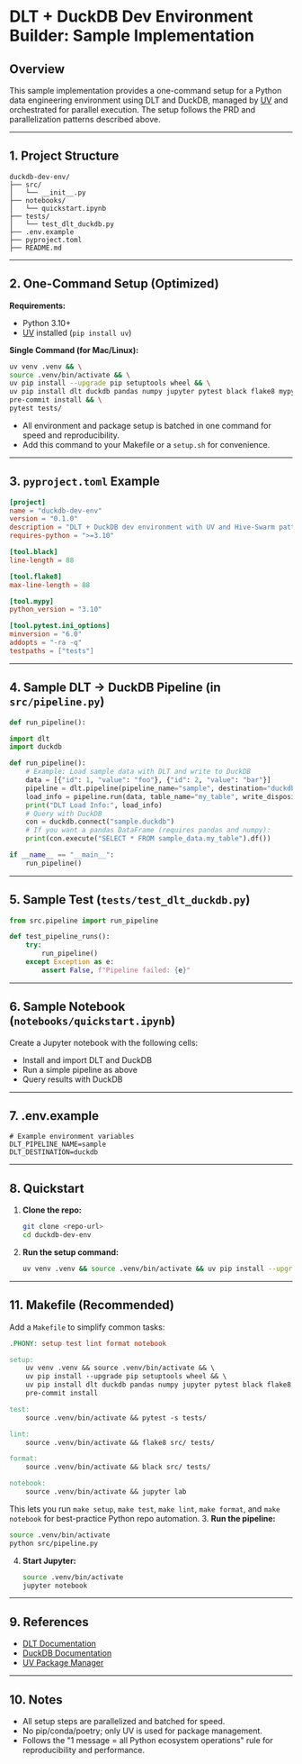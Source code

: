 # DLT + DuckDB Dev Environment Builder: Sample Implementation

## Overview
This sample implementation provides a one-command setup for a Python data engineering environment using DLT and DuckDB, managed by [UV](https://github.com/astral-sh/uv) and orchestrated for parallel execution. The setup follows the PRD and parallelization patterns described above.

---

## 1. Project Structure

```
duckdb-dev-env/
├── src/
│   └── __init__.py
├── notebooks/
│   └── quickstart.ipynb
├── tests/
│   └── test_dlt_duckdb.py
├── .env.example
├── pyproject.toml
├── README.md
```

---

## 2. One-Command Setup (Optimized)

**Requirements:**
- Python 3.10+
- [UV](https://github.com/astral-sh/uv) installed (`pip install uv`)

**Single Command (for Mac/Linux):**

```bash
uv venv .venv && \
source .venv/bin/activate && \
uv pip install --upgrade pip setuptools wheel && \
uv pip install dlt duckdb pandas numpy jupyter pytest black flake8 mypy pre-commit && \
pre-commit install && \
pytest tests/
```

- All environment and package setup is batched in one command for speed and reproducibility.
- Add this command to your Makefile or a `setup.sh` for convenience.

---

## 3. `pyproject.toml` Example

```toml
[project]
name = "duckdb-dev-env"
version = "0.1.0"
description = "DLT + DuckDB dev environment with UV and Hive-Swarm patterns."
requires-python = ">=3.10"

[tool.black]
line-length = 88

[tool.flake8]
max-line-length = 88

[tool.mypy]
python_version = "3.10"

[tool.pytest.ini_options]
minversion = "6.0"
addopts = "-ra -q"
testpaths = ["tests"]
```

---

## 4. Sample DLT → DuckDB Pipeline (in `src/pipeline.py`)

```python
def run_pipeline():

import dlt
import duckdb

def run_pipeline():
    # Example: Load sample data with DLT and write to DuckDB
    data = [{"id": 1, "value": "foo"}, {"id": 2, "value": "bar"}]
    pipeline = dlt.pipeline(pipeline_name="sample", destination="duckdb", dataset_name="sample_data")
    load_info = pipeline.run(data, table_name="my_table", write_disposition="replace")
    print("DLT Load Info:", load_info)
    # Query with DuckDB
    con = duckdb.connect("sample.duckdb")
    # If you want a pandas DataFrame (requires pandas and numpy):
    print(con.execute("SELECT * FROM sample_data.my_table").df())

if __name__ == "__main__":
    run_pipeline()
```

---

## 5. Sample Test (`tests/test_dlt_duckdb.py`)

```python
from src.pipeline import run_pipeline

def test_pipeline_runs():
    try:
        run_pipeline()
    except Exception as e:
        assert False, f"Pipeline failed: {e}"
```

---

## 6. Sample Notebook (`notebooks/quickstart.ipynb`)

Create a Jupyter notebook with the following cells:

- Install and import DLT and DuckDB
- Run a simple pipeline as above
- Query results with DuckDB

---

## 7. .env.example

```
# Example environment variables
DLT_PIPELINE_NAME=sample
DLT_DESTINATION=duckdb
```

---

## 8. Quickstart

1. **Clone the repo:**
   ```bash
   git clone <repo-url>
   cd duckdb-dev-env
   ```
2. **Run the setup command:**
   ```bash
   uv venv .venv && source .venv/bin/activate && uv pip install --upgrade pip setuptools wheel && uv pip install dlt duckdb pandas numpy jupyter pytest black flake8 mypy pre-commit && pre-commit install && pytest -s tests/
   ```
---

## 11. Makefile (Recommended)

Add a `Makefile` to simplify common tasks:

```makefile
.PHONY: setup test lint format notebook

setup:
    uv venv .venv && source .venv/bin/activate && \
    uv pip install --upgrade pip setuptools wheel && \
    uv pip install dlt duckdb pandas numpy jupyter pytest black flake8 mypy pre-commit && \
    pre-commit install

test:
    source .venv/bin/activate && pytest -s tests/

lint:
    source .venv/bin/activate && flake8 src/ tests/

format:
    source .venv/bin/activate && black src/ tests/

notebook:
    source .venv/bin/activate && jupyter lab
```

This lets you run `make setup`, `make test`, `make lint`, `make format`, and `make notebook` for best-practice Python repo automation.
3. **Run the pipeline:**
   ```bash
   source .venv/bin/activate
   python src/pipeline.py
   ```
4. **Start Jupyter:**
   ```bash
   source .venv/bin/activate
   jupyter notebook
   ```

---

## 9. References
- [DLT Documentation](https://docs.dlt.dev/)
- [DuckDB Documentation](https://duckdb.org/docs/)
- [UV Package Manager](https://github.com/astral-sh/uv)

---

## 10. Notes
- All setup steps are parallelized and batched for speed.
- No pip/conda/poetry; only UV is used for package management.
- Follows the "1 message = all Python ecosystem operations" rule for reproducibility and performance.

